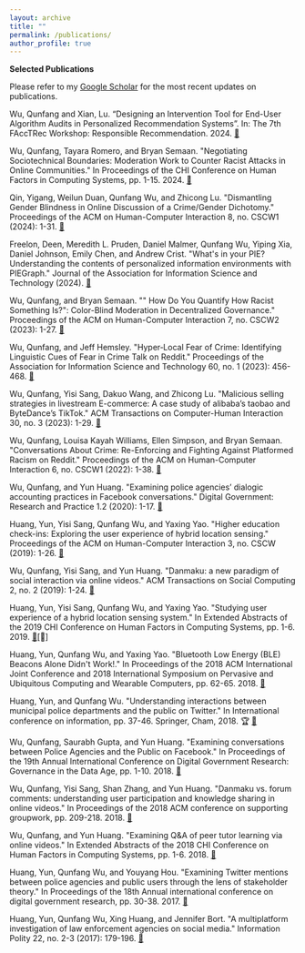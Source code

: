 ```yaml
---
layout: archive
title: ""
permalink: /publications/
author_profile: true
---
```

<b>Selected Publications</b>

Please refer to my [Google Scholar](https://scholar.google.com/citations?user=8m1Q-voAAAAJ&hl=en&oi=ao) for the most recent updates on publications.


Wu, Qunfang and Xian, Lu. “Designing an Intervention Tool for End-User Algorithm Audits in Personalized Recommendation Systems”. In: The 7th FAccTRec Workshop: Responsible Recommendation. 2024. [🔗](https://arxiv.org/abs/2409.13176) <!--[📑](https://arxiv.org/abs/2409.13176)-->

Wu, Qunfang, Tayara Romero, and Bryan Semaan. "Negotiating Sociotechnical Boundaries: Moderation Work to Counter Racist Attacks in Online Communities." In Proceedings of the CHI Conference on Human Factors in Computing Systems, pp. 1-15. 2024. [🔗](https://dl.acm.org/doi/full/10.1145/3613904.3642688)

Qin, Yigang, Weilun Duan, Qunfang Wu, and Zhicong Lu. "Dismantling Gender Blindness in Online Discussion of a Crime/Gender Dichotomy." Proceedings of the ACM on Human-Computer Interaction 8, no. CSCW1 (2024): 1-31. [🔗](https://dl.acm.org/doi/abs/10.1145/3653686)

Freelon, Deen, Meredith L. Pruden, Daniel Malmer, Qunfang Wu, Yiping Xia, Daniel Johnson, Emily Chen, and Andrew Crist. "What's in your PIE? Understanding the contents of personalized information environments with PIEGraph." Journal of the Association for Information Science and Technology (2024). [🔗](https://asistdl.onlinelibrary.wiley.com/doi/10.1002/asi.24869)

Wu, Qunfang, and Bryan Semaan. "" How Do You Quantify How Racist Something Is?": Color-Blind Moderation in Decentralized Governance." Proceedings of the ACM on Human-Computer Interaction 7, no. CSCW2 (2023): 1-27. [🔗](https://dl.acm.org/doi/abs/10.1145/3610030)

Wu, Qunfang, and Jeff Hemsley. "Hyper‐Local Fear of Crime: Identifying Linguistic Cues of Fear in Crime Talk on Reddit." Proceedings of the Association for Information Science and Technology 60, no. 1 (2023): 456-468. [🔗](https://asistdl.onlinelibrary.wiley.com/doi/10.1002/pra2.803)

Wu, Qunfang, Yisi Sang, Dakuo Wang, and Zhicong Lu. "Malicious selling strategies in livestream E-commerce: A case study of alibaba’s taobao and ByteDance’s TikTok." ACM Transactions on Computer-Human Interaction 30, no. 3 (2023): 1-29. [🔗](https://dl.acm.org/doi/abs/10.1145/3577199)

Wu, Qunfang, Louisa Kayah Williams, Ellen Simpson, and Bryan Semaan. "Conversations About Crime: Re-Enforcing and Fighting Against Platformed Racism on Reddit." Proceedings of the ACM on Human-Computer Interaction 6, no. CSCW1 (2022): 1-38. [🔗](https://dl.acm.org/doi/pdf/10.1145/3512901)

Wu, Qunfang, and Yun Huang. "Examining police agencies’ dialogic accounting practices in Facebook conversations." Digital Government: Research and Practice 1.2 (2020): 1-17. [🔗](https://dl.acm.org/doi/pdf/10.1145/3372022)

Huang, Yun, Yisi Sang, Qunfang Wu, and Yaxing Yao. "Higher education check-ins: Exploring the user experience of hybrid location sensing." Proceedings of the ACM on Human-Computer Interaction 3, no. CSCW (2019): 1-26. [🔗](https://dl.acm.org/doi/pdf/10.1145/3359168)

Wu, Qunfang, Yisi Sang, and Yun Huang. "Danmaku: a new paradigm of social interaction via online videos." ACM Transactions on Social Computing 2, no. 2 (2019): 1-24. [🔗](https://dl.acm.org/doi/pdf/10.1145/3329485)

Huang, Yun, Yisi Sang, Qunfang Wu, and Yaxing Yao. "Studying user experience of a hybrid location sensing system." In Extended Abstracts of the 2019 CHI Conference on Human Factors in Computing Systems, pp. 1-6. 2019. [🔗](https://dl.acm.org/doi/pdf/10.1145/3290607.3312793)[🔗]

Huang, Yun, Qunfang Wu, and Yaxing Yao. "Bluetooth Low Energy (BLE) Beacons Alone Didn't Work!." In Proceedings of the 2018 ACM International Joint Conference and 2018 International Symposium on Pervasive and Ubiquitous Computing and Wearable Computers, pp. 62-65. 2018. [🔗](https://dl.acm.org/doi/pdf/10.1145/3267305.3267634)

Huang, Yun, and Qunfang Wu. "Understanding interactions between municipal police departments and the public on Twitter." In International conference on information, pp. 37-46. Springer, Cham, 2018. 🏆 [🔗](https://link.springer.com/book/10.1007/978-3-319-78105-1)

Wu, Qunfang, Saurabh Gupta, and Yun Huang. "Examining conversations between Police Agencies and the Public on Facebook." In Proceedings of the 19th Annual International Conference on Digital Government Research: Governance in the Data Age, pp. 1-10. 2018. [🔗](https://dl.acm.org/doi/pdf/10.1145/3209281.3209371)

Wu, Qunfang, Yisi Sang, Shan Zhang, and Yun Huang. "Danmaku vs. forum comments: understanding user participation and knowledge sharing in online videos." In Proceedings of the 2018 ACM conference on supporting groupwork, pp. 209-218. 2018. [🔗](https://dl.acm.org/doi/pdf/10.1145/3148330.3148344)

Wu, Qunfang, and Yun Huang. "Examining Q&A of peer tutor learning via online videos." In Extended Abstracts of the 2018 CHI Conference on Human Factors in Computing Systems, pp. 1-6. 2018. [🔗](https://dl.acm.org/doi/pdf/10.1145/3170427.3188653)

Huang, Yun, Qunfang Wu, and Youyang Hou. "Examining Twitter mentions between police agencies and public users through the lens of stakeholder theory." In Proceedings of the 18th Annual international conference on digital government research, pp. 30-38. 2017. [🔗](https://dl.acm.org/doi/pdf/10.1145/3085228.3085316)

Huang, Yun, Qunfang Wu, Xing Huang, and Jennifer Bort. "A multiplatform investigation of law enforcement agencies on social media." Information Polity 22, no. 2-3 (2017): 179-196. [🔗](https://content.iospress.com/articles/information-polity/ip414)


<!-- {% if author.googlescholar %}
  You can also find my articles on <u><a href="{{author.googlescholar}}">my Google Scholar profile</a>.</u>
{% endif %}

{% include base_path %}

{% for post in site.publications reversed %}
  {% include archive-single.html %}
{% endfor %} -->

